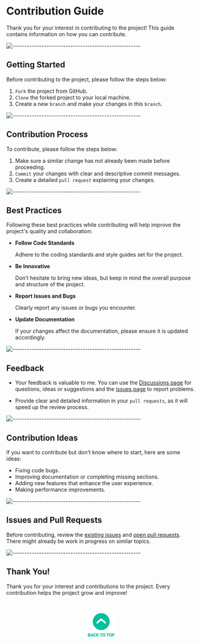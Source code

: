 # Contribution Guide

Thank you for your interest in contributing to the project! This guide contains information on how you can contribute.


![-----------------------------------------------------](../../Readme%20Resources/Çizgi.png)

## Getting Started

Before contributing to the project, please follow the steps below:

1. `Fork` the project from GitHub.
2. `Clone` the forked project to your local machine.
3. Create a new `branch` and make your changes in this `branch`.


![-----------------------------------------------------](../../Readme%20Resources/Çizgi.png)

## Contribution Process

To contribute, please follow the steps below:

1. Make sure a similar change has not already been made before proceeding.
2. `Commit` your changes with clear and descriptive commit messages.
3. Create a detailed `pull request` explaining your changes.


![-----------------------------------------------------](../../Readme%20Resources/Çizgi.png)

## Best Practices

Following these best practices while contributing will help improve the project's quality and collaboration:

- **Follow Code Standards**

  Adhere to the coding standards and style guides set for the project.

- **Be Innovative**

  Don’t hesitate to bring new ideas, but keep in mind the overall purpose and structure of the project.

- **Report Issues and Bugs**

  Clearly report any issues or bugs you encounter.

- **Update Documentation**

  If your changes affect the documentation, please ensure it is updated accordingly.


![-----------------------------------------------------](../../Readme%20Resources/Çizgi.png)

## Feedback

- Your feedback is valuable to me. You can use the
  [Discussions page](https://github.com/mustafatoktas/A_TakeNote/discussions) for questions, ideas or suggestions and the
  [issues page](https://github.com/mustafatoktas/A_TakeNote/issues) to report problems.

- Provide clear and detailed information in your `pull requests`, as it will speed up the review process.


![-----------------------------------------------------](../../Readme%20Resources/Çizgi.png)

## Contribution Ideas

If you want to contribute but don’t know where to start, here are some ideas:
- Fixing code bugs.
- Improving documentation or completing missing sections.
- Adding new features that enhance the user experience.
- Making performance improvements.


![-----------------------------------------------------](../../Readme%20Resources/Çizgi.png)

## Issues and Pull Requests

Before contributing, review the [existing issues](https://github.com/mustafatoktas/A_TakeNote/issues) and
[open pull requests](https://github.com/mustafatoktas/A_TakeNote/pulls). There might already be work in progress on similar topics.


![-----------------------------------------------------](../../Readme%20Resources/Çizgi.png)

## Thank You!

Thank you for your interest and contributions to the project. Every contribution helps the project grow and improve!

<br>

<p align="center">
  <a href="#contribution-guide"> <img src="../../Readme Resources/Back to Top.png" alt="Back to Top" height="64"/> </a>
</p>